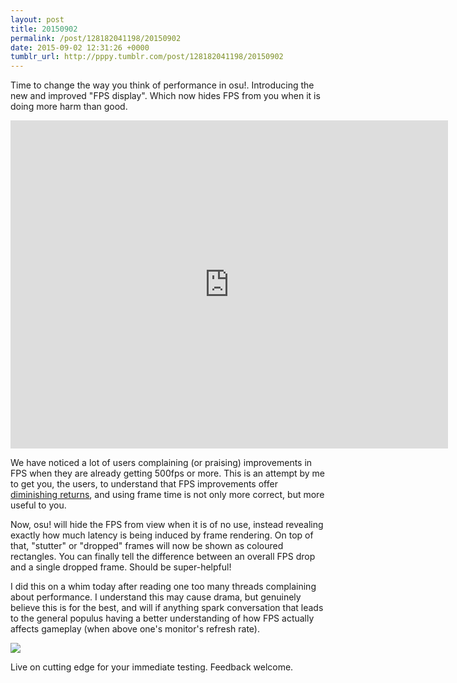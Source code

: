 ```yaml
---
layout: post
title: 20150902
permalink: /post/128182041198/20150902
date: 2015-09-02 12:31:26 +0000
tumblr_url: http://pppy.tumblr.com/post/128182041198/20150902
---
```


Time to change the way you think of performance in osu!. Introducing the new and improved "FPS display". Which now hides FPS from you when it is doing more harm than good.

<iframe width="700" height="525" src="https://www.youtube.com/embed/pLjlXtKCMnM" frameborder="0" allowfullscreen></iframe>

We have noticed a lot of users complaining (or praising) improvements in FPS when they are already getting 500fps or more. This is an attempt by me to get you, the users, to understand that FPS improvements offer [diminishing returns](https://en.wikipedia.org/wiki/Diminishing_returns), and using frame time is not only more correct, but more useful to you.

Now, osu! will hide the FPS from view when it is of no use, instead revealing exactly how much latency is being induced by frame rendering. On top of that, "stutter" or "dropped" frames will now be shown as coloured rectangles. You can finally tell the difference between an overall FPS drop and a single dropped frame. Should be super-helpful!

I did this on a whim today after reading one too many threads complaining about performance. I understand this may cause drama, but genuinely believe this is for the best, and will if anything spark conversation that leads to the general populus having a better understanding of how FPS actually affects gameplay (when above one's monitor's refresh rate).

![](http://puu.sh/jXjVM/21828a16ce.png)

Live on cutting edge for your immediate testing. Feedback welcome.